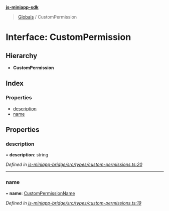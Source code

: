 **[js-miniapp-sdk](../README.md)**

> [Globals](../README.md) / CustomPermission

# Interface: CustomPermission

## Hierarchy

* **CustomPermission**

## Index

### Properties

* [description](custompermission.md#description)
* [name](custompermission.md#name)

## Properties

### description

•  **description**: string

*Defined in [js-miniapp-bridge/src/types/custom-permissions.ts:20](https://github.com/rakutentech/js-miniapp/blob/4741025/js-miniapp-bridge/src/types/custom-permissions.ts#L20)*

___

### name

•  **name**: [CustomPermissionName](../enums/custompermissionname.md)

*Defined in [js-miniapp-bridge/src/types/custom-permissions.ts:19](https://github.com/rakutentech/js-miniapp/blob/4741025/js-miniapp-bridge/src/types/custom-permissions.ts#L19)*
